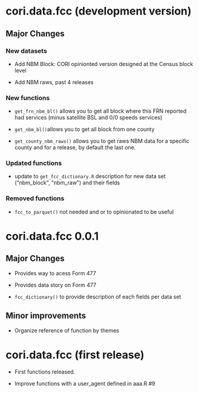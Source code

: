 # cori.data.fcc (development version)

## Major Changes

### New datasets

*  Add NBM Block: CORI opinionted version designed at the Census block level

*  Add NBM raws, past 4 releases

### New functions

* `get_frn_nbm_bl()` allows you to get all block where this FRN reported had services (minus satellite BSL and 0/0 speeds services)

* `get_nbm_bl()`allows you to get all block from one county

* `get_county_nbm_raws()` allows you to get raws NBM data for a specific county and for a release, by default the last one. 

### Updated functions

* update to `get_fcc_dictionary.R` description for new data set ("nbm_block", "nbm_raw") and their fields

### Removed functions

* `fcc_to_parquet()` not needed and or to opinionated to be useful

# cori.data.fcc 0.0.1

## Major Changes

* Provides way to acess Form 477  

* Provides data story on Form 477

* `fcc_dictionary()` to provide description of each fields per data set

## Minor improvements 

* Organize reference of function by themes 


# cori.data.fcc (first release)

* First functions released.

* Improve functions with a user_agent defined in aaa.R #9